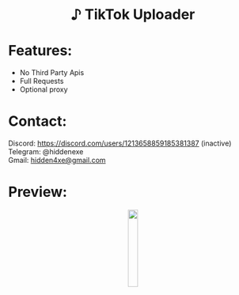 <div align="center">
  <h1>♪ TikTok Uploader</h1>
</div>
 
# Features:

- No Third Party Apis
- Full Requests
- Optional proxy
 
# Contact:

Discord: https://discord.com/users/1213658859185381387 (inactive)
<br>
Telegram: @hiddenexe
<br>
Gmail: hidden4xe@gmail.com
 
# Preview:

<div align="center">
      <a href="https://www.youtube.com/watch?v=vCzRs2DlhU0">
         <img src="https://png.pngtree.com/png-vector/20221018/ourmid/pngtree-youtube-social-media-round-icon-png-image_6315993.png" style="width:20%;">
      </a>

</div>

